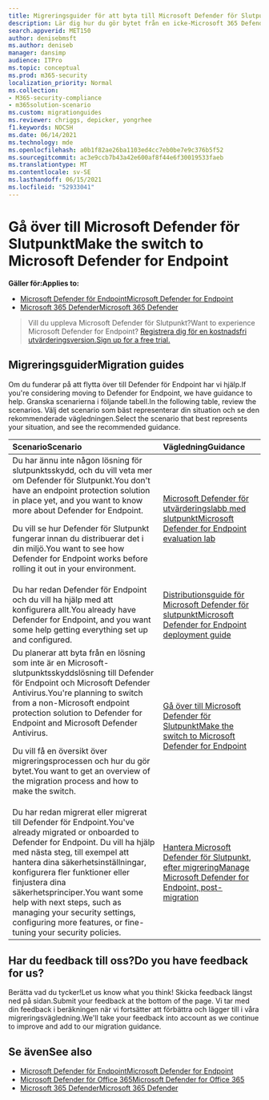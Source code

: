 ```yaml
---
title: Migreringsguider för att byta till Microsoft Defender för Slutpunkt
description: Lär dig hur du gör bytet från en icke-Microsoft 365 Defender-lösning till Microsoft Defender för slutpunkt
search.appverid: MET150
author: denisebmsft
ms.author: deniseb
manager: dansimp
audience: ITPro
ms.topic: conceptual
ms.prod: m365-security
localization_priority: Normal
ms.collection:
- M365-security-compliance
- m365solution-scenario
ms.custom: migrationguides
ms.reviewer: chriggs, depicker, yongrhee
f1.keywords: NOCSH
ms.date: 06/14/2021
ms.technology: mde
ms.openlocfilehash: a0b1f82ae26ba1103ed4cc7eb0be7e9c376b5f52
ms.sourcegitcommit: ac3e9ccb7b43a42e600af8f44e6f30019533faeb
ms.translationtype: MT
ms.contentlocale: sv-SE
ms.lasthandoff: 06/15/2021
ms.locfileid: "52933041"
---
```

# <a name="make-the-switch-to-microsoft-defender-for-endpoint"></a><span data-ttu-id="73224-103">Gå över till Microsoft Defender för Slutpunkt</span><span class="sxs-lookup"><span data-stu-id="73224-103">Make the switch to Microsoft Defender for Endpoint</span></span>

<span data-ttu-id="73224-104">**Gäller för:**</span><span class="sxs-lookup"><span data-stu-id="73224-104">**Applies to:**</span></span>
- [<span data-ttu-id="73224-105">Microsoft Defender för Endpoint</span><span class="sxs-lookup"><span data-stu-id="73224-105">Microsoft Defender for Endpoint</span></span>](https://go.microsoft.com/fwlink/p/?linkid=2154037)
- [<span data-ttu-id="73224-106">Microsoft 365 Defender</span><span class="sxs-lookup"><span data-stu-id="73224-106">Microsoft 365 Defender</span></span>](https://go.microsoft.com/fwlink/?linkid=2118804)

> <span data-ttu-id="73224-107">Vill du uppleva Microsoft Defender för Slutpunkt?</span><span class="sxs-lookup"><span data-stu-id="73224-107">Want to experience Microsoft Defender for Endpoint?</span></span> [<span data-ttu-id="73224-108">Registrera dig för en kostnadsfri utvärderingsversion.</span><span class="sxs-lookup"><span data-stu-id="73224-108">Sign up for a free trial.</span></span>](https://www.microsoft.com/microsoft-365/windows/microsoft-defender-atp?ocid=docs-wdatp-exposedapis-abovefoldlink)

## <a name="migration-guides"></a><span data-ttu-id="73224-109">Migreringsguider</span><span class="sxs-lookup"><span data-stu-id="73224-109">Migration guides</span></span>

<span data-ttu-id="73224-110">Om du funderar på att flytta över till Defender för Endpoint har vi hjälp.</span><span class="sxs-lookup"><span data-stu-id="73224-110">If you're considering moving to Defender for Endpoint, we have guidance to help.</span></span> <span data-ttu-id="73224-111">Granska scenarierna i följande tabell.</span><span class="sxs-lookup"><span data-stu-id="73224-111">In the following table, review the scenarios.</span></span> <span data-ttu-id="73224-112">Välj det scenario som bäst representerar din situation och se den rekommenderade vägledningen.</span><span class="sxs-lookup"><span data-stu-id="73224-112">Select the scenario that best represents your situation, and see the recommended guidance.</span></span>

| <span data-ttu-id="73224-113">Scenario</span><span class="sxs-lookup"><span data-stu-id="73224-113">Scenario</span></span> | <span data-ttu-id="73224-114">Vägledning</span><span class="sxs-lookup"><span data-stu-id="73224-114">Guidance</span></span> |
|:----|:----|
| <span data-ttu-id="73224-115">Du har ännu inte någon lösning för slutpunktsskydd, och du vill veta mer om Defender för Slutpunkt.</span><span class="sxs-lookup"><span data-stu-id="73224-115">You don't have an endpoint protection solution in place yet, and you want to know more about Defender for Endpoint.</span></span> <p> <span data-ttu-id="73224-116">Du vill se hur Defender för Slutpunkt fungerar innan du distribuerar det i din miljö.</span><span class="sxs-lookup"><span data-stu-id="73224-116">You want to see how Defender for Endpoint works before rolling it out in your environment.</span></span>  | [<span data-ttu-id="73224-117">Microsoft Defender för utvärderingslabb med slutpunkt</span><span class="sxs-lookup"><span data-stu-id="73224-117">Microsoft Defender for Endpoint evaluation lab</span></span>](evaluation-lab.md)   |
| <span data-ttu-id="73224-118">Du har redan Defender för Endpoint och du vill ha hjälp med att konfigurera allt.</span><span class="sxs-lookup"><span data-stu-id="73224-118">You already have Defender for Endpoint, and you want some help getting everything set up and configured.</span></span>  | [<span data-ttu-id="73224-119">Distributionsguide för Microsoft Defender för slutpunkt</span><span class="sxs-lookup"><span data-stu-id="73224-119">Microsoft Defender for Endpoint deployment guide</span></span>](deployment-phases.md)  |
| <span data-ttu-id="73224-120">Du planerar att byta från en lösning som inte är en Microsoft-slutpunktsskyddslösning till Defender för Endpoint och Microsoft Defender Antivirus.</span><span class="sxs-lookup"><span data-stu-id="73224-120">You're planning to switch from a non-Microsoft endpoint protection solution to Defender for Endpoint and Microsoft Defender Antivirus.</span></span> <p> <span data-ttu-id="73224-121">Du vill få en översikt över migreringsprocessen och hur du gör bytet.</span><span class="sxs-lookup"><span data-stu-id="73224-121">You want to get an overview of the migration process and how to make the switch.</span></span> |[<span data-ttu-id="73224-122">Gå över till Microsoft Defender för Slutpunkt</span><span class="sxs-lookup"><span data-stu-id="73224-122">Make the switch to Microsoft Defender for Endpoint</span></span>](switch-to-microsoft-defender-migration.md)   |
| <span data-ttu-id="73224-123">Du har redan migrerat eller migrerat till Defender för Endpoint.</span><span class="sxs-lookup"><span data-stu-id="73224-123">You've already migrated or onboarded to Defender for Endpoint.</span></span> <span data-ttu-id="73224-124">Du vill ha hjälp med nästa steg, till exempel att hantera dina säkerhetsinställningar, konfigurera fler funktioner eller finjustera dina säkerhetsprinciper.</span><span class="sxs-lookup"><span data-stu-id="73224-124">You want some help with next steps, such as managing your security settings, configuring more features, or fine-tuning your security policies.</span></span> | [<span data-ttu-id="73224-125">Hantera Microsoft Defender för Slutpunkt, efter migrering</span><span class="sxs-lookup"><span data-stu-id="73224-125">Manage Microsoft Defender for Endpoint, post-migration</span></span>](manage-atp-post-migration.md) |


## <a name="do-you-have-feedback-for-us"></a><span data-ttu-id="73224-126">Har du feedback till oss?</span><span class="sxs-lookup"><span data-stu-id="73224-126">Do you have feedback for us?</span></span>

<span data-ttu-id="73224-127">Berätta vad du tycker!</span><span class="sxs-lookup"><span data-stu-id="73224-127">Let us know what you think!</span></span> <span data-ttu-id="73224-128">Skicka feedback längst ned på sidan.</span><span class="sxs-lookup"><span data-stu-id="73224-128">Submit your feedback at the bottom of the page.</span></span> <span data-ttu-id="73224-129">Vi tar med din feedback i beräkningen när vi fortsätter att förbättra och lägger till i våra migreringsvägledning.</span><span class="sxs-lookup"><span data-stu-id="73224-129">We'll take your feedback into account as we continue to improve and add to our migration guidance.</span></span>

## <a name="see-also"></a><span data-ttu-id="73224-130">Se även</span><span class="sxs-lookup"><span data-stu-id="73224-130">See also</span></span>

- [<span data-ttu-id="73224-131">Microsoft Defender för Endpoint</span><span class="sxs-lookup"><span data-stu-id="73224-131">Microsoft Defender for Endpoint</span></span>](/windows/security/threat-protection)
- [<span data-ttu-id="73224-132">Microsoft Defender för Office 365</span><span class="sxs-lookup"><span data-stu-id="73224-132">Microsoft Defender for Office 365</span></span>](/microsoft-365/security/office-365-security/office-365-atp)
- [<span data-ttu-id="73224-133">Microsoft 365 Defender</span><span class="sxs-lookup"><span data-stu-id="73224-133">Microsoft 365 Defender</span></span>](/microsoft-365/security/defender/microsoft-threat-protection?) 
